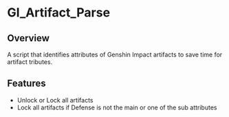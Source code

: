 # GI_Artifact_Parse
## Overview
A script that identifies attributes of Genshin Impact artifacts to save time for artifact tributes.
## Features
- Unlock or Lock all artifacts
- Lock all artifacts if Defense is not the main or one of the sub attributes
